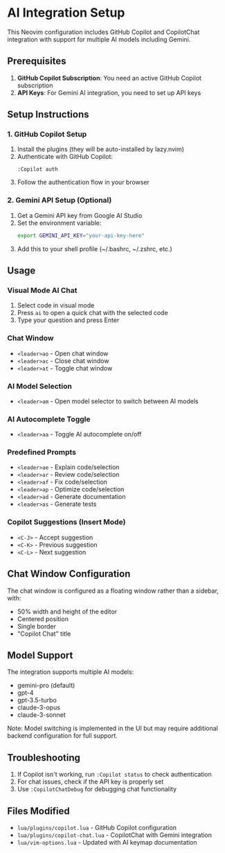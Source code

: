 # AI Integration Setup

This Neovim configuration includes GitHub Copilot and CopilotChat integration with support for multiple AI models including Gemini.

## Prerequisites

1. **GitHub Copilot Subscription**: You need an active GitHub Copilot subscription
2. **API Keys**: For Gemini AI integration, you need to set up API keys

## Setup Instructions

### 1. GitHub Copilot Setup

1. Install the plugins (they will be auto-installed by lazy.nvim)
2. Authenticate with GitHub Copilot:
   ```
   :Copilot auth
   ```
3. Follow the authentication flow in your browser

### 2. Gemini API Setup (Optional)

1. Get a Gemini API key from Google AI Studio
2. Set the environment variable:
   ```bash
   export GEMINI_API_KEY="your-api-key-here"
   ```
3. Add this to your shell profile (~/.bashrc, ~/.zshrc, etc.)

## Usage

### Visual Mode AI Chat
1. Select code in visual mode
2. Press `ai` to open a quick chat with the selected code
3. Type your question and press Enter

### Chat Window
- `<leader>ao` - Open chat window
- `<leader>ac` - Close chat window  
- `<leader>at` - Toggle chat window

### AI Model Selection
- `<leader>am` - Open model selector to switch between AI models

### AI Autocomplete Toggle
- `<leader>aa` - Toggle AI autocomplete on/off

### Predefined Prompts
- `<leader>ae` - Explain code/selection
- `<leader>ar` - Review code/selection
- `<leader>af` - Fix code/selection
- `<leader>ap` - Optimize code/selection
- `<leader>ad` - Generate documentation
- `<leader>as` - Generate tests

### Copilot Suggestions (Insert Mode)
- `<C-J>` - Accept suggestion
- `<C-K>` - Previous suggestion
- `<C-L>` - Next suggestion

## Chat Window Configuration

The chat window is configured as a floating window rather than a sidebar, with:
- 50% width and height of the editor
- Centered position
- Single border
- "Copilot Chat" title

## Model Support

The integration supports multiple AI models:
- gemini-pro (default)
- gpt-4
- gpt-3.5-turbo
- claude-3-opus
- claude-3-sonnet

Note: Model switching is implemented in the UI but may require additional backend configuration for full support.

## Troubleshooting

1. If Copilot isn't working, run `:Copilot status` to check authentication
2. For chat issues, check if the API key is properly set
3. Use `:CopilotChatDebug` for debugging chat functionality

## Files Modified

- `lua/plugins/copilot.lua` - GitHub Copilot configuration
- `lua/plugins/copilot-chat.lua` - CopilotChat with Gemini integration
- `lua/vim-options.lua` - Updated with AI keymap documentation